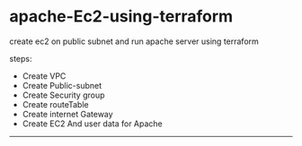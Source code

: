 # apache-Ec2-using-terraform
create ec2 on public subnet and run apache server using terraform

steps:
- Create VPC 
- Create Public-subnet
- Create Security group
- Create routeTable
- Create internet Gateway
- Create EC2 And user data for Apache


----------------------------------------------
